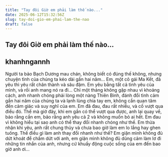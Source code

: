 ```yaml
---
title: "Tay đôi Giờ em phải làm thế nào..."
date: 2025-06-12T15:32:56Z
slug: tay-doi-gio-em-phai-lam-the-nao
draft: false
---
```


## Tay đôi Giờ em phải làm thế nào...

## khanhngannh

Người ta bảo Bạch Dương mau chán, không biết có đúng thế không, nhưng chuyện tình của chúng ta kéo dài gần hai năm...
Em, một cô gái Ma Kết, đã yêu thì yêu rất chân thành và sâu đậm. Em yêu bằng tất cả tình yêu của mình, và rồi anh mang nó ra đi... Chỉ một tháng không gặp nhau vì khoảng cách, anh nhanh chóng phải lòng một nàng Thiên Bình, đánh đổi tình cảm gần hai năm của chúng ta và lạnh lùng chia tay em, không cần quan tâm đến cảm giác và suy nghĩ của em. Em đã đau, đau rất nhiều, và cố vượt qua điều đó.
Thế mà giờ đây, khi em gần có thể vượt qua được, anh lại quay về, bảo rằng cần em, bảo rằng anh yêu cả 2 và không muốn bỏ ai hết. Em đau vì không hiểu tại sao anh có thể thay đổi nhanh chóng như thế. Em thừa nhận khi yêu, anh rất chung thủy và chưa bao giờ làm em lo lắng hay ghen tuông. Thế điều gì làm anh thay đổi nhanh như thế? Em giận mình không đủ dứt khoát để chấm dứt với anh, em giận mình không đủ dũng cảm làm lơ đi những tin nhắn của anh, nhưng cứ khuấy động cuộc sống của em đến bao giờ anh ơi...